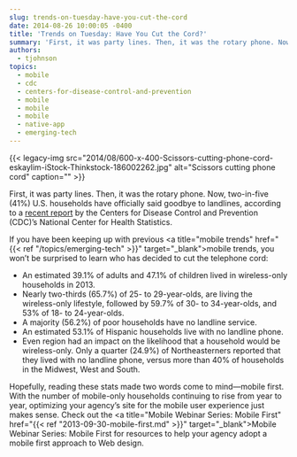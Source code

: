 ```yaml
---
slug: trends-on-tuesday-have-you-cut-the-cord
date: 2014-08-26 10:00:05 -0400
title: 'Trends on Tuesday: Have You Cut the Cord?'
summary: 'First, it was party lines. Then, it was the rotary phone. Now, two-in-five (41%) U.S. households have officially said goodbye to landlines, according to a recent report by the Centers for Disease Control and Prevention (CDC)&#8217;s National Center for Health Statistics. If you have been keeping up with previous mobile trends, you won’t be surprised'
authors:
  - tjohnson
topics:
  - mobile
  - cdc
  - centers-for-disease-control-and-prevention
  - mobile
  - mobile
  - mobile
  - native-app
  - emerging-tech
---
```


{{< legacy-img src="2014/08/600-x-400-Scissors-cutting-phone-cord-eskaylim-iStock-Thinkstock-186002262.jpg" alt="Scissors cutting phone cord" caption="" >}} 

First, it was party lines. Then, it was the rotary phone. Now, two-in-five (41%) U.S. households have officially said goodbye to landlines, according to a <a title="recent report" href="http://www.cdc.gov/nchs/data/nhis/earlyrelease/wireless201407.pdf" target="_blank">recent report</a> by the Centers for Disease Control and Prevention (CDC)&#8217;s National Center for Health Statistics.

If you have been keeping up with previous <a title="mobile trends" href="{{< ref "/topics/emerging-tech" >}}" target="_blank">mobile trends</a>, you won’t be surprised to learn who has decided to cut the telephone cord:

  * An estimated 39.1% of adults and 47.1% of children lived in wireless-only households in 2013.
  * Nearly two-thirds (65.7%) of 25- to 29-year-olds, are living the wireless-only lifestyle, followed by 59.7% of 30- to 34-year-olds, and 53% of 18- to 24-year-olds.
  * A majority (56.2%) of poor households have no landline service.
  * An estimated 53.1% of Hispanic households live with no landline phone.
  * Even region had an impact on the likelihood that a household would be wireless-only. Only a quarter (24.9%) of Northeasterners reported that they lived with no landline phone, versus more than 40% of households in the Midwest, West and South.

Hopefully, reading these stats made two words come to mind—mobile first. With the number of mobile-only households continuing to rise from year to year, optimizing your agency’s site for the mobile user experience just makes sense. Check out the <a title="Mobile Webinar Series: Mobile First" href="{{< ref "2013-09-30-mobile-first.md" >}}" target="_blank">Mobile Webinar Series: Mobile First</a> for resources to help your agency adopt a mobile first approach to Web design.